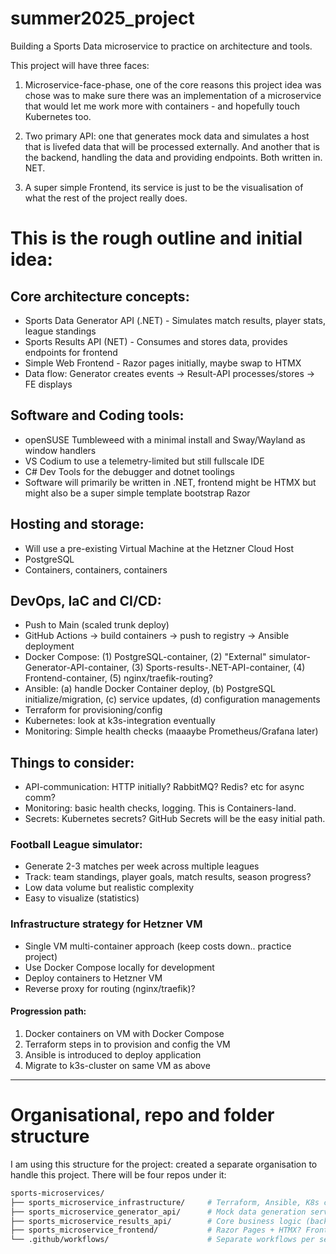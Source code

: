 # summer2025_project
Building a Sports Data microservice to practice on architecture and tools.

This project will have three faces:
1. Microservice-face-phase, one of the core reasons this project idea was chose was to make sure there was an implementation of a microservice that would let me work more with containers - and hopefully touch Kubernetes too.

2. Two primary API: one that generates mock data and simulates a host that is livefed data that will be processed externally. And another that is the backend, handling the data and providing endpoints. Both written in. NET.

3. A super simple Frontend, its service is just to be the visualisation of what the rest of the project really does.

# This is the rough outline and initial idea:

## Core architecture concepts:
- Sports Data Generator API (.NET) - Simulates match results, player stats, league standings
- Sports Results API (NET) - Consumes and stores data, provides endpoints for frontend
- Simple Web Frontend - Razor pages initially, maybe swap to HTMX
- Data flow: Generator creates events -> Result-API processes/stores -> FE displays

## Software and Coding tools:
- openSUSE Tumbleweed with a minimal install and Sway/Wayland as window handlers
- VS Codium to use a telemetry-limited but still fullscale IDE
- C# Dev Tools for the debugger and dotnet toolings
- Software will primarily be written in .NET, frontend might be HTMX but might also be a super simple template bootstrap Razor

## Hosting and storage:
- Will use a pre-existing Virtual Machine at the Hetzner Cloud Host
- PostgreSQL
- Containers, containers, containers

## DevOps, IaC and CI/CD:
- Push to Main (scaled trunk deploy)
- GitHub Actions -> build containers -> push to registry -> Ansible deployment
- Docker Compose: (1) PostgreSQL-container, (2) "External" simulator-Generator-API-container, (3) Sports-results-.NET-API-container, (4) Frontend-container, (5) nginx/traefik-routing?
- Ansible: (a) handle Docker Container deploy, (b) PostgreSQL initialize/migration, (c) service updates, (d) configuration managements
- Terraform for provisioning/config
- Kubernetes: look at k3s-integration eventually
- Monitoring: Simple health checks (maaaybe Prometheus/Grafana later)

## Things to consider:
- API-communication: HTTP initially? RabbitMQ? Redis? etc for async comm?
- Monitoring: basic health checks, logging. This is Containers-land.
- Secrets: Kubernetes secrets? GitHub Secrets will be the easy initial path.

### Football League simulator:
- Generate 2-3 matches per week across multiple leagues
- Track: team standings, player goals, match results, season progress?
- Low data volume but realistic complexity
- Easy to visualize (statistics)

### Infrastructure strategy for Hetzner VM
- Single VM multi-container approach (keep costs down.. practice project)
- Use Docker Compose locally for development
- Deploy containers to Hetzner VM
- Reverse proxy for routing (nginx/traefik)?

#### Progression path:
1. Docker containers on VM with Docker Compose
2. Terraform steps in to provision and config the VM
3. Ansible is introduced to deploy application
4. Migrate to k3s-cluster on same VM as above

---

# Organisational, repo and folder structure

I am using this structure for the project: created a separate organisation to handle this project. There will be four repos under it:

```bash
sports-microservices/
├── sports_microservice_infrastructure/     # Terraform, Ansible, K8s configs
├── sports_microservice_generator_api/      # Mock data generation service API
├── sports_microservice_results_api/        # Core business logic (backend) API
├── sports_microservice_frontend/           # Razor Pages + HTMX? Frontend repo
└── .github/workflows/                      # Separate workflows per service
```
  
  